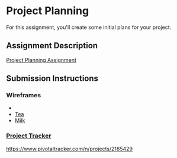 # Project Planning
For this assignment, you'll create some initial plans for your project.

## Assignment Description
[Project Planning Assignment](https://education.launchcode.org/liftoff/assignments/planning/)

## Submission Instructions

### Wireframes

 <ul>
  <li><a href=</li>
  <li>Tea</li>
  <li>Milk</li>
</ul>

### Project Tracker

https://www.pivotaltracker.com/n/projects/2185429